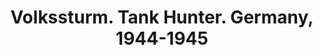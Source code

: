 ---
layout: product
title: "Volkssturm. Tank Hunter. Germany, 1944-1945  "
price: "1300" 
desc: "1/35 Figura"
img_path: "/assets/img/MBLTD35179.webp"
brand: "MasterBox"
available: false
special_offer: false
new: false
soon: false
cat: "010000"
subcat: "015300"
subsubcat: "0N/A"
sifra: "MBLTD35179"
popular: false
spec: false
---